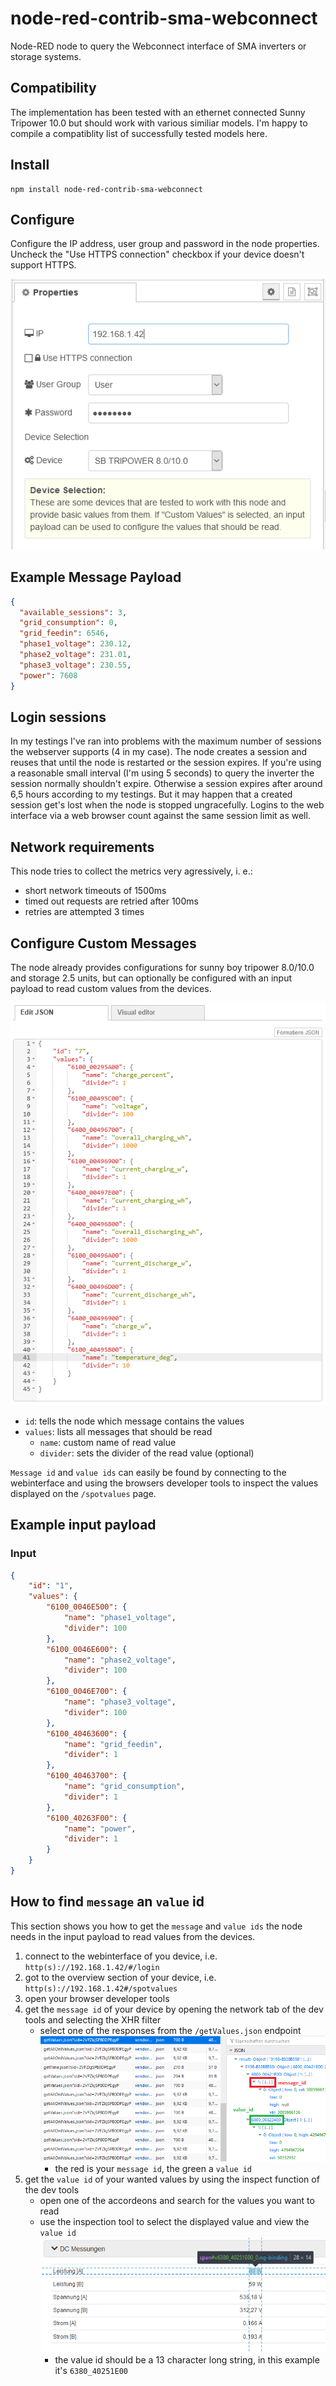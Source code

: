 # node-red-contrib-sma-webconnect

Node-RED node to query the Webconnect interface of SMA inverters or storage systems.

## Compatibility
The implementation has been tested with an ethernet connected Sunny Tripower 10.0 but should work with various similiar models. I'm happy to compile a compatiblity list of successfully tested models here.

## Install

```
npm install node-red-contrib-sma-webconnect
```

## Configure

Configure the IP address, user group and password in the node properties. Uncheck the "Use HTTPS connection" checkbox if your device doesn't support HTTPS.

![Node properties](node-properties.png)

## Example Message Payload

```json
{
  "available_sessions": 3,
  "grid_consumption": 0,
  "grid_feedin": 6546,
  "phase1_voltage": 230.12,
  "phase2_voltage": 231.01,
  "phase3_voltage": 230.55,
  "power": 7608
}
```

## Login sessions
In my testings I've ran into problems with the maximum number of sessions the webserver supports (4 in my case). The node creates a session and reuses that until the node is restarted or the session expires. If you're using a reasonable small interval (I'm using 5 seconds) to query the inverter the session normally shouldn't expire. Otherwise a session expires after around 6,5 hours according to my testings. But it may happen that a created session get's lost when the node is stopped ungracefully. Logins to the web interface via a web browser count against the same session limit as well.

## Network requirements
This node tries to collect the metrics very agressively, i. e.:
* short network timeouts of 1500ms
* timed out requests are retried after 100ms
* retries are attempted 3 times

## Configure Custom Messages

The node already provides configurations for sunny boy tripower 8.0/10.0 and storage 2.5 units, but can optionally be configured with an input payload to read custom values from the devices.

![Payload config](input-payload.png)

* `id`: tells the node which message contains the values
* `values`: lists all messages that should be read
  * `name`: custom name of read value
  * `divider`: sets the divider of the read value (optional)

`Message id` and `value ids` can easily be found by connecting to the webinterface and using the browsers developer tools to inspect the values displayed on the `/spotvalues` page.

## Example input payload

### Input

```json
{
    "id": "1",
    "values": {
        "6100_0046E500": {
            "name": "phase1_voltage",
            "divider": 100
        },
        "6100_0046E600": {
            "name": "phase2_voltage",
            "divider": 100
        },
        "6100_0046E700": {
            "name": "phase3_voltage",
            "divider": 100
        },
        "6100_40463600": {
            "name": "grid_feedin",
            "divider": 1
        },
        "6100_40463700": {
            "name": "grid_consumption",
            "divider": 1
        },
        "6100_40263F00": {
            "name": "power",
            "divider": 1
        }
    }
}
```

## How to find `message` an `value` id

This section shows you how to get the `message` and `value ids` the node needs in the input payload to read values from the devices.

1. connect to the webinterface of you device, i.e. `http(s)://192.168.1.42/#/login`
2. got to the overview section of your device, i.e. `http(s)://192.168.1.42#/spotvalues`
3. open your browser developer tools
4. get the `message id` of your device by opening the network tab of the dev tools and selecting the XHR filter
    * select one of the responses from the `/getValues.json` endpoint
    ![Find message id](find-message-id.png)
        * the red is your `message id`, the green a `value id`
5. get the `value id` of your wanted values by using the inspect function of the dev tools
    * open one of the accordeons and search for the values you want to read
    * use the inspection tool to select the displayed value and view the `value id`
![Find value id](find-value-ids.png)
      * the value id should be a 13 character long string, in this example it's `6380_40251E00`


